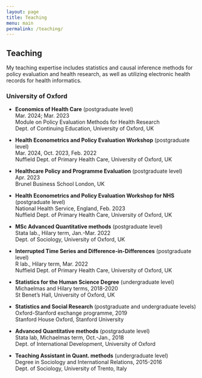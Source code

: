 ```yaml
---
layout: page
title: Teaching
menu: main
permalink: /teaching/
---
```


## Teaching

My teaching expertise includes statistics and causal inference methods for policy evaluation and health research, as well as utilizing electronic health records for health informatics.

### University of Oxford
<p> </p>

- **Economics of Health Care** (postgraduate level) \
Mar. 2024; Mar. 2023  \
Module on Policy Evaluation Methods for Health Research \
Dept. of Continuing Education, University of Oxford, UK

- **Health Econometrics and Policy Evaluation Workshop** (postgraduate level) \
Mar. 2024, Oct. 2023, Feb. 2022 \
Nuffield Dept. of Primary Health Care, University of Oxford, UK

- **Healthcare Policy and Programme Evaluation** (postgraduate level) \
  Apr. 2023 \
  Brunel Business School London, UK 

- **Health Econometrics and Policy Evaluation Workshop for NHS** (postgraduate level) \
National Health Service, England, Feb. 2023 \
Nuffield Dept. of Primary Health Care, University of Oxford, UK

- **MSc Advanced Quantitative methods** (postgraduate level) \
Stata lab., Hilary term, Jan.-Mar. 2022 \
Dept. of Sociology, University of Oxford, UK

- **Interrupted Time Series and Difference-in-Differences** (postgraduate level) \
R lab., Hilary term, Mar. 2022 \
Nuffield Dept. of Primary Health Care, University of Oxford, UK


- **Statistics for the Human Science Degree** (undergraduate level) \
Michaelmas and Hilary terms, 2018-2020 \
St Benet’s Hall, University of Oxford, UK

- **Statistics and Social Research** (postgraduate and undergraduate levels) \
Oxford-Stanford exchange programme, 2019 \
Stanford House Oxford, Stanford University

- **Advanced Quantitative methods** (postgraduate level) \
Stata lab, Michaelmas term, Oct.-Jan., 2018 \
Dept. of International Development, University of Oxford

- **Teaching Assistant in Quant. methods** (undergraduate level) \
Degree in Sociology and International Relations, 2015-2016 \
Dept. of Sociology, University of Trento, Italy


